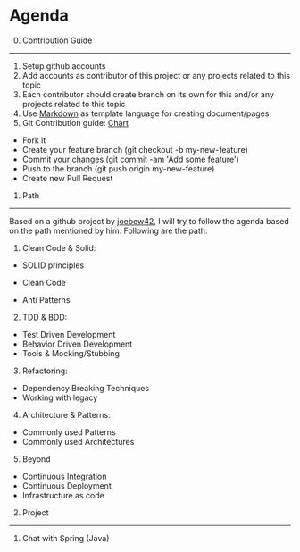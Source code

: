 Agenda
=====

0. Contribution Guide
--------------------
1. Setup github accounts
2. Add accounts as contributor of this project or any projects related to this topic
3. Each contributor should create branch on its own for this and/or any projects related to this topic
4. Use [Markdown](https://daringfireball.net/projects/markdown/basics) as template language for creating document/pages
5. Git Contribution guide: [Chart](https://i.imgur.com/mlWMe0Y.png)
  - Fork it
  - Create your feature branch (git checkout -b my-new-feature)
  - Commit your changes (git commit -am 'Add some feature')
  - Push to the branch (git push origin my-new-feature)
  - Create new Pull Request


1. Path
-------------
Based on a github project by [joebew42](https://github.com/joebew42/study-path), I will try to follow the agenda based on the path mentioned by him. Following are the path:

1. Clean Code & Solid:
  - SOLID principles
  * Clean Code
  - Anti Patterns

2. TDD & BDD:
  - Test Driven Development
  - Behavior Driven Development
  - Tools & Mocking/Stubbing

3. Refactoring:
  - Dependency Breaking Techniques
  - Working with legacy

4. Architecture & Patterns:
  - Commonly used Patterns
  - Commonly used Architectures

5. Beyond
  - Continuous Integration
  - Continuous Deployment
  - Infrastructure as code


2. Project
----------
  1. Chat with Spring (Java)
